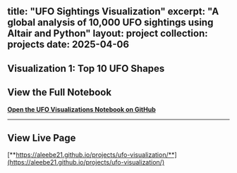 title: "UFO Sightings Visualization"
excerpt: "A global analysis of 10,000 UFO sightings using Altair and Python"
layout: project
collection: projects
date: 2025-04-06
---

## Visualization 1: Top 10 UFO Shapes


## View the Full Notebook
[**Open the UFO Visualizations Notebook on GitHub**](https://github.com/aleebe21/aleebe21.github.io/blob/main/_projects/ufo_visualizations.ipynb)

---

## View Live Page

[**https://aleebe21.github.io/projects/ufo-visualization/**](https://aleebe21.github.io/projects/ufo-visualization/)
